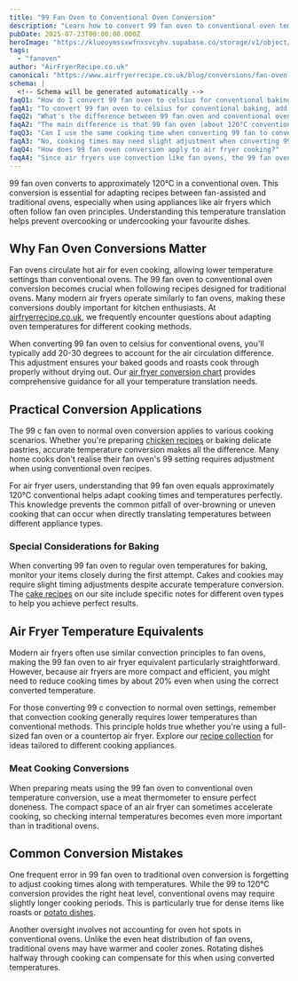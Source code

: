```yaml
---
title: "99 Fan Oven to Conventional Oven Conversion"
description: "Learn how to convert 99 fan oven to conventional oven temps easily with our simple guide for perfect baking every time."
pubDate: 2025-07-23T00:00:00.000Z
heroImage: "https://klueoymssxwfnxsvcyhv.supabase.co/storage/v1/object/public/Shmucket/99-fan-oven-to-conventional-oven-conversion.png"
tags:
  - "fanoven"
author: "AirFryerRecipe.co.uk"
canonical: "https://www.airfryerrecipe.co.uk/blog/conversions/fan-oven-to-conventional-oven/99-fan-oven-to-conventional-oven-conversion"
schema: |
  <!-- Schema will be generated automatically -->
faqQ1: "How do I convert 99 fan oven to celsius for conventional baking?"
faqA1: "To convert 99 fan oven to celsius for conventional baking, add approximately 20-30 degrees, resulting in 120°C. This adjustment accounts for the air circulation differences between fan and conventional ovens. Always check your food a few minutes early when using converted temperatures."
faqQ2: "What's the difference between 99 fan oven and conventional oven temperatures?"
faqA2: "The main difference is that 99 fan oven (about 120°C conventional) uses circulated air for even cooking, allowing lower temperature settings. Conventional ovens without fans require higher temperatures to achieve similar cooking results because heat distribution is less efficient."
faqQ3: "Can I use the same cooking time when converting 99 fan to conventional oven?"
faqA3: "No, cooking times may need slight adjustment when converting 99 fan to conventional oven temperatures. Conventional ovens typically require 5-10% longer cooking times at the converted temperature. Always check food doneness a few minutes before the recipe suggests."
faqQ4: "How does 99 fan oven conversion apply to air fryer cooking?"
faqA4: "Since air fryers use convection like fan ovens, the 99 fan oven temperature often translates directly. However, reduce air fryer cooking times by about 20% due to their compact size and efficient air circulation. Our <a href=https://www.airfryerrecipe.co.uk/air-fryer-conversion-chart>conversion chart</a> provides detailed guidance."
---
```

<p>99 fan oven converts to approximately 120°C in a conventional oven. This conversion is essential for adapting recipes between fan-assisted and traditional ovens, especially when using appliances like air fryers which often follow fan oven principles. Understanding this temperature translation helps prevent overcooking or undercooking your favourite dishes.</p>

<h2>Why Fan Oven Conversions Matter</h2>
<p>Fan ovens circulate hot air for even cooking, allowing lower temperature settings than conventional ovens. The 99 fan oven to conventional oven conversion becomes crucial when following recipes designed for traditional ovens. Many modern air fryers operate similarly to fan ovens, making these conversions doubly important for kitchen enthusiasts. At <a href=https://www.airfryerrecipe.co.uk>airfryerrecipe.co.uk</a>, we frequently encounter questions about adapting oven temperatures for different cooking methods.</p>
<p>When converting 99 fan oven to celsius for conventional ovens, you'll typically add 20-30 degrees to account for the air circulation difference. This adjustment ensures your baked goods and roasts cook through properly without drying out. Our <a href=https://www.airfryerrecipe.co.uk/air-fryer-conversion-chart>air fryer conversion chart</a> provides comprehensive guidance for all your temperature translation needs.</p>

<h2>Practical Conversion Applications</h2>
<p>The 99 c fan oven to normal oven conversion applies to various cooking scenarios. Whether you're preparing <a href=https://www.airfryerrecipe.co.uk/recipe-category/chicken>chicken recipes</a> or baking delicate pastries, accurate temperature conversion makes all the difference. Many home cooks don't realise their fan oven's 99 setting requires adjustment when using conventional oven recipes.</p>
<p>For air fryer users, understanding that 99 fan oven equals approximately 120°C conventional helps adapt cooking times and temperatures perfectly. This knowledge prevents the common pitfall of over-browning or uneven cooking that can occur when directly translating temperatures between different appliance types.</p>

<h3>Special Considerations for Baking</h3>
<p>When converting 99 fan oven to regular oven temperatures for baking, monitor your items closely during the first attempt. Cakes and cookies may require slight timing adjustments despite accurate temperature conversion. The <a href=https://www.airfryerrecipe.co.uk/recipe-category/cakes>cake recipes</a> on our site include specific notes for different oven types to help you achieve perfect results.</p>

<h2>Air Fryer Temperature Equivalents</h2>
<p>Modern air fryers often use similar convection principles to fan ovens, making the 99 fan oven to air fryer equivalent particularly straightforward. However, because air fryers are more compact and efficient, you might need to reduce cooking times by about 20% even when using the correct converted temperature.</p>
<p>For those converting 99 c convection to normal oven settings, remember that convection cooking generally requires lower temperatures than conventional methods. This principle holds true whether you're using a full-sized fan oven or a countertop air fryer. Explore our <a href=https://www.airfryerrecipe.co.uk/recipes>recipe collection</a> for ideas tailored to different cooking appliances.</p>

<h3>Meat Cooking Conversions</h3>
<p>When preparing meats using the 99 fan oven to conventional oven temperature conversion, use a meat thermometer to ensure perfect doneness. The compact space of an air fryer can sometimes accelerate cooking, so checking internal temperatures becomes even more important than in traditional ovens.</p>

<h2>Common Conversion Mistakes</h2>
<p>One frequent error in 99 fan oven to traditional oven conversion is forgetting to adjust cooking times along with temperatures. While the 99 to 120°C conversion provides the right heat level, conventional ovens may require slightly longer cooking periods. This is particularly true for dense items like roasts or <a href=https://www.airfryerrecipe.co.uk/recipe-category/potatoes>potato dishes</a>.</p>
<p>Another oversight involves not accounting for oven hot spots in conventional ovens. Unlike the even heat distribution of fan ovens, traditional ovens may have warmer and cooler zones. Rotating dishes halfway through cooking can compensate for this when using converted temperatures.</p>
